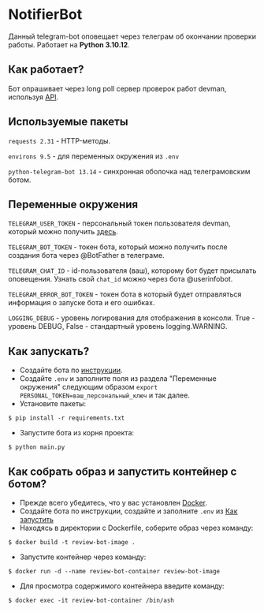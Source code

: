 # NotifierBot

Данный telegram-bot оповещает через телеграм об окончании проверки работы.
Работает на **Python 3.10.12**.

## Как работает?
Бот опрашивает через long poll сервер проверок работ devman, используя [API](https://dvmn.org/api/docs/).

## Используемые пакеты
`requests 2.31` - HTTP-методы.

`environs 9.5` - для переменных окружения из `.env`

`python-telegram-bot 13.14` - синхронная оболочка над телеграмовским ботом. 

## Переменные окружения
`TELEGRAM_USER_TOKEN` - персональный токен пользователя devman, который можно получить [здесь](https://dvmn.org/api/docs/). 

`TELEGRAM_BOT_TOKEN` - токен бота, который можно получить после создания бота через @BotFather в телеграме.

`TELEGRAM_CHAT_ID` - id-пользователя (ваш), которому бот будет присылать оповещения. Узнать свой `chat_id` можно через бота 
@userinfobot.

`TELEGRAM_ERROR_BOT_TOKEN` - токен бота в который будет отправляться информация о запуске бота и его ошибках.

`LOGGING_DEBUG` - уровень логирования для отображения в консоли. True - уровень DEBUG, False - стандартный уровень 
logging.WARNING.

## <a name="howtolaunch" /> Как запускать?
- Создайте бота по [инструкции](https://github.com/python-telegram-bot/v13.x-wiki/wiki/Introduction-to-the-API).
- Cоздайте `.env` и заполните поля из раздела "Переменные окружения"
следующим образом `export PERSONAL_TOKEN=ваш_персональный_ключ` и так далее.
- Установите пакеты:
```shell
$ pip install -r requirements.txt
```
- Запустите бота из корня проекта:
```shell
$ python main.py
```

## Как собрать образ и запустить контейнер с ботом?
- Прежде всего убедитесь, что у вас установлен [Docker](https://www.docker.com/get-started/).
- Создайте бота по инструкции, создайте и заполните `.env` из [Как запустить](#howtolaunch)
- Находясь в директории с Dockerfile, соберите образ через команду:
```shell
$ docker build -t review-bot-image .
```
- Запустите контейнер через команду:
```shell
$ docker run -d --name review-bot-container review-bot-image
```
- Для просмотра содержимого контейнера введите команду:
```shell
$ docker exec -it review-bot-container /bin/ash
```